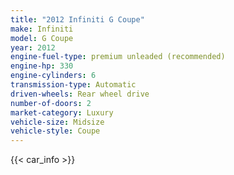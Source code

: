 ```yaml
---
title: "2012 Infiniti G Coupe"
make: Infiniti
model: G Coupe
year: 2012
engine-fuel-type: premium unleaded (recommended)
engine-hp: 330
engine-cylinders: 6
transmission-type: Automatic
driven-wheels: Rear wheel drive
number-of-doors: 2
market-category: Luxury
vehicle-size: Midsize
vehicle-style: Coupe
---
```


{{< car_info >}}
